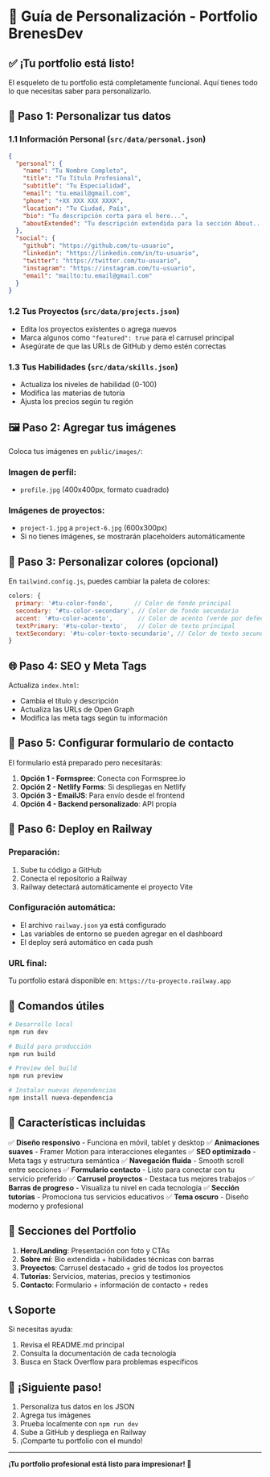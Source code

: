 # 🎨 Guía de Personalización - Portfolio BrenesDev

## ✅ ¡Tu portfolio está listo!

El esqueleto de tu portfolio está completamente funcional. Aquí tienes todo lo que necesitas saber para personalizarlo.

## 📝 Paso 1: Personalizar tus datos

### 1.1 Información Personal (`src/data/personal.json`)
```json
{
  "personal": {
    "name": "Tu Nombre Completo",
    "title": "Tu Título Profesional",
    "subtitle": "Tu Especialidad",
    "email": "tu.email@gmail.com",
    "phone": "+XX XXX XXX XXXX",
    "location": "Tu Ciudad, País",
    "bio": "Tu descripción corta para el hero...",
    "aboutExtended": "Tu descripción extendida para la sección About..."
  },
  "social": {
    "github": "https://github.com/tu-usuario",
    "linkedin": "https://linkedin.com/in/tu-usuario",
    "twitter": "https://twitter.com/tu-usuario",
    "instagram": "https://instagram.com/tu-usuario",
    "email": "mailto:tu.email@gmail.com"
  }
}
```

### 1.2 Tus Proyectos (`src/data/projects.json`)
- Edita los proyectos existentes o agrega nuevos
- Marca algunos como `"featured": true` para el carrusel principal
- Asegúrate de que las URLs de GitHub y demo estén correctas

### 1.3 Tus Habilidades (`src/data/skills.json`)
- Actualiza los niveles de habilidad (0-100)
- Modifica las materias de tutoría
- Ajusta los precios según tu región

## 🖼️ Paso 2: Agregar tus imágenes

Coloca tus imágenes en `public/images/`:

### Imagen de perfil:
- `profile.jpg` (400x400px, formato cuadrado)

### Imágenes de proyectos:
- `project-1.jpg` a `project-6.jpg` (600x300px)
- Si no tienes imágenes, se mostrarán placeholders automáticamente

## 🎨 Paso 3: Personalizar colores (opcional)

En `tailwind.config.js`, puedes cambiar la paleta de colores:

```javascript
colors: {
  primary: '#tu-color-fondo',      // Color de fondo principal
  secondary: '#tu-color-secondary', // Color de fondo secundario
  accent: '#tu-color-acento',       // Color de acento (verde por defecto)
  textPrimary: '#tu-color-texto',   // Color de texto principal
  textSecondary: '#tu-color-texto-secundario', // Color de texto secundario
}
```

## 🌐 Paso 4: SEO y Meta Tags

Actualiza `index.html`:
- Cambia el título y descripción
- Actualiza las URLs de Open Graph
- Modifica las meta tags según tu información

## 📱 Paso 5: Configurar formulario de contacto

El formulario está preparado pero necesitarás:

1. **Opción 1 - Formspree**: Conecta con Formspree.io
2. **Opción 2 - Netlify Forms**: Si despliegas en Netlify
3. **Opción 3 - EmailJS**: Para envío desde el frontend
4. **Opción 4 - Backend personalizado**: API propia

## 🚀 Paso 6: Deploy en Railway

### Preparación:
1. Sube tu código a GitHub
2. Conecta el repositorio a Railway
3. Railway detectará automáticamente el proyecto Vite

### Configuración automática:
- El archivo `railway.json` ya está configurado
- Las variables de entorno se pueden agregar en el dashboard
- El deploy será automático en cada push

### URL final:
Tu portfolio estará disponible en: `https://tu-proyecto.railway.app`

## 🔧 Comandos útiles

```bash
# Desarrollo local
npm run dev

# Build para producción
npm run build

# Preview del build
npm run preview

# Instalar nuevas dependencias
npm install nueva-dependencia
```

## 🎯 Características incluidas

✅ **Diseño responsivo** - Funciona en móvil, tablet y desktop
✅ **Animaciones suaves** - Framer Motion para interacciones elegantes
✅ **SEO optimizado** - Meta tags y estructura semántica
✅ **Navegación fluida** - Smooth scroll entre secciones
✅ **Formulario contacto** - Listo para conectar con tu servicio preferido
✅ **Carrusel proyectos** - Destaca tus mejores trabajos
✅ **Barras de progreso** - Visualiza tu nivel en cada tecnología
✅ **Sección tutorías** - Promociona tus servicios educativos
✅ **Tema oscuro** - Diseño moderno y profesional

## 🎨 Secciones del Portfolio

1. **Hero/Landing**: Presentación con foto y CTAs
2. **Sobre mí**: Bio extendida + habilidades técnicas con barras
3. **Proyectos**: Carrusel destacado + grid de todos los proyectos
4. **Tutorías**: Servicios, materias, precios y testimonios
5. **Contacto**: Formulario + información de contacto + redes

## 📞 Soporte

Si necesitas ayuda:
1. Revisa el README.md principal
2. Consulta la documentación de cada tecnología
3. Busca en Stack Overflow para problemas específicos

## 🎉 ¡Siguiente paso!

1. Personaliza tus datos en los JSON
2. Agrega tus imágenes
3. Prueba localmente con `npm run dev`
4. Sube a GitHub y despliega en Railway
5. ¡Comparte tu portfolio con el mundo!

---

**¡Tu portfolio profesional está listo para impresionar! 🚀**

